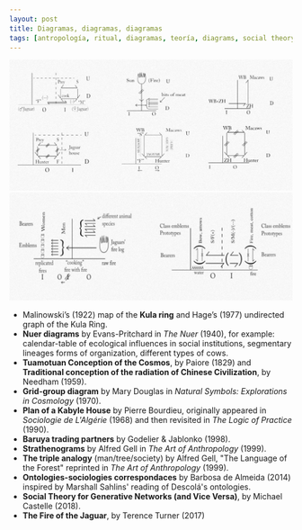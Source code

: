 ```yaml
---
layout: post
title: Diagramas, diagramas, diagramas
tags: [antropología, ritual, diagramas, teoría, diagrams, social theory, anthropology]
---
```


![Diagramas de The Fire of the Jaguar de Terence Turner 1](/images/diag-jaguar-turner.jpg)
![Diagramas de The Fire of the Jaguar de Terence Turner 2](/images/diag-jaguar-turner1.jpg)

 - Malinowski’s (1922) map of the **Kula ring** and Hage’s (1977) undirected graph of the Kula Ring.
 - **Nuer diagrams** by Evans-Pritchard in _The Nuer_ (1940), for example: calendar-table of ecological influences in social institutions, segmentary lineages forms of organization, different types of cows.
 - **Tuamotuan Conception of the Cosmos**, by Paiore (1829) and **Traditional conception of the radiation of Chinese Civilization**, by Needham (1959).
 - **Grid-group diagram** by Mary Douglas in _Natural Symbols: Explorations in Cosmology_ (1970).
 - **Plan of a Kabyle House** by Pierre Bourdieu, originally appeared in _Sociologie de L'Algérie_ (1968) and then revisited in _The Logic of Practice_ (1990).
 - **Baruya trading partners** by Godelier & Jablonko (1998).
 - **Strathenograms** by Alfred Gell in _The Art of Anthropology_ (1999).
 - **The triple analogy** (man/tree/society) by Alfred Gell, "The Language of the Forest" reprinted in _The Art of Anthropology_ (1999).
 - **Ontologies-sociologies correspondaces** by Barbosa de Almeida (2014) inspired by Marshall Sahlins' reading of Descolá's ontologies.
 - **Social Theory for Generative Networks (and Vice Versa)**, by Michael Castelle (2018).
 - **The Fire of the Jaguar**, by Terence Turner (2017)



